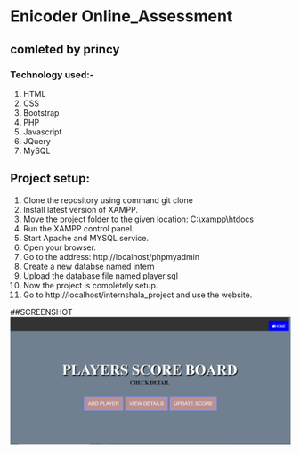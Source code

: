 # Enicoder Online_Assessment
## comleted by princy
### Technology used:-
1. HTML
2. CSS
3. Bootstrap
4. PHP
5. Javascript
6. JQuery
7. MySQL
## Project setup:
1. Clone the repository using command git clone
2. Install latest version of XAMPP.
3. Move the project folder to the given location: C:\xampp\htdocs
4. Run the XAMPP control panel.
5. Start Apache and MYSQL service.
6. Open your browser.
7. Go to the address: http://localhost/phpmyadmin
8. Create a new databse named intern
9. Upload the database file named player.sql
10. Now the project is completely setup.
11. Go to http://localhost/internshala_project and use the website.

##SCREENSHOT
![Alt Text](https://github.com/Princy06/Assessment/blob/main/screenshot/assgn1.png)
